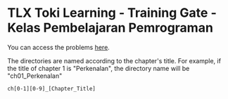 # TLX Toki Learning - Training Gate - Kelas Pembelajaran Pemrograman
You can access the problems <a href="https://training.ia-toki.org/training/curriculums/1/courses">here</a>.

The directories are named according to the chapter's title. 
For example, if the title of chapter 1 is "Perkenalan", the directory name will be "ch01_Perkenalan"

<code>ch[0-1][0-9]_[Chapter_Title]</code>

